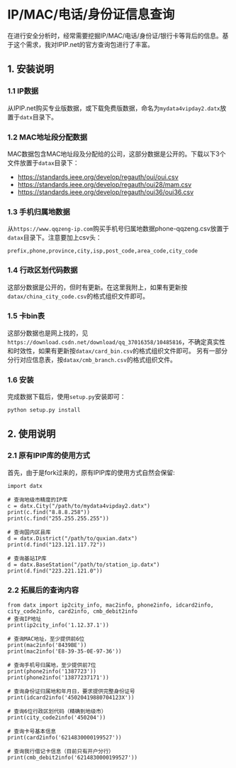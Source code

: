 # IP/MAC/电话/身份证信息查询
在进行安全分析时，经常需要挖掘IP/MAC/电话/身份证/银行卡等背后的信息。基于这个需求，我对IPIP.net的官方查询包进行了丰富。

## 1. 安装说明  
### 1.1 IP数据  
从IPIP.net购买专业版数据，或下载免费版数据，命名为`mydata4vipday2.datx`放置于`datx`目录下。  
### 1.2 MAC地址段分配数据  
MAC数据包含MAC地址段及分配给的公司，这部分数据是公开的。下载以下3个文件放置于`datax`目录下：  
 - https://standards.ieee.org/develop/regauth/oui/oui.csv  
 - https://standards.ieee.org/develop/regauth/oui28/mam.csv  
 - https://standards.ieee.org/develop/regauth/oui36/oui36.csv  
### 1.3 手机归属地数据
从`https://www.qqzeng-ip.com`购买手机号归属地数据phone-qqzeng.csv放置于`datax`目录下。注意要加上csv头：
```
prefix,phone,province,city,isp,post_code,area_code,city_code
```
### 1.4 行政区划代码数据
这部分数据是公开的，但时有更新。在这里我附上，如果有更新按`datax/china_city_code.csv`的格式组织文件即可。
### 1.5 卡bin表
这部分数据也是网上找的，见`https://download.csdn.net/download/qq_37016358/10485816`，不确定真实性和时效性，如果有更新按`datax/card_bin.csv`的格式组织文件即可。
另有一部分分行对应信息表，按`datax/cmb_branch.csv`的格式组织文件。
### 1.6 安装
完成数据下载后，使用`setup.py`安装即可：  
```
python setup.py install
```

## 2. 使用说明
### 2.1 原有IPIP库的使用方式
首先，由于是fork过来的，原有IPIP库的使用方式自然会保留:  
```
import datx

# 查询地级市精度的IP库
c = datx.City("/path/to/mydata4vipday2.datx")
print(c.find("8.8.8.258"))
print(c.find("255.255.255.255"))

# 查询国内区县库
d = datx.District("/path/to/quxian.datx")
print(d.find("123.121.117.72"))

# 查询基站IP库
d = datx.BaseStation("/path/to/station_ip.datx")
print(d.find("223.221.121.0"))
```
### 2.2 拓展后的查询内容
```
from datx import ip2city_info, mac2info, phone2info, idcard2info, city_code2info, card2info, cmb_debit2info
# 查询IP地址
print(ip2city_info('1.12.37.1'))

# 查询MAC地址，至少提供前6位
print(mac2info('8439BE'))
print(mac2info('E8-39-35-0E-97-36'))

# 查询手机号归属地，至少提供前7位
print(phone2info('1387723'))
print(phone2info('13877237171'))

# 查询身份证归属地和年月日，要求提供完整身份证号
print(idcard2info('45020419880704123X'))

# 查询6位行政区划代码（精确到地级市）
print(city_code2info('450204'))

# 查询卡号基本信息
print(card2info('6214830000199527'))

# 查询我行借记卡信息（目前只有开户分行）
print(cmb_debit2info('6214830000199527'))
```